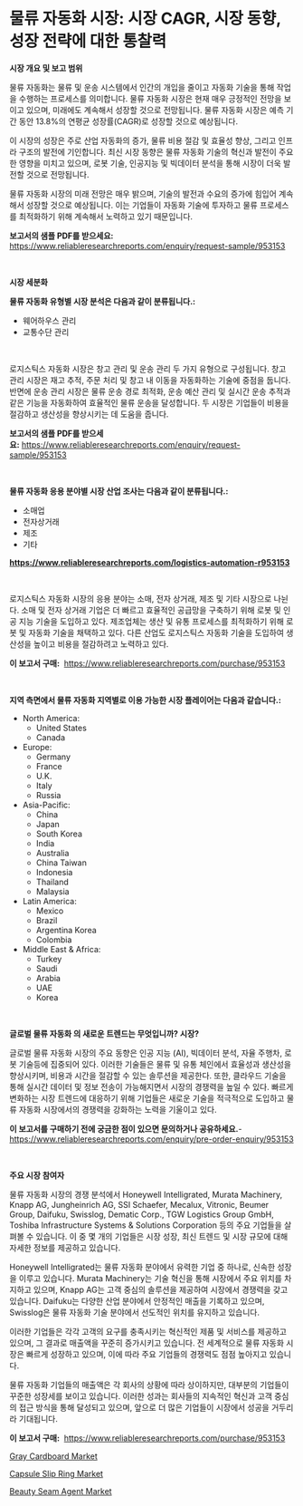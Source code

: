 <p><h1>물류 자동화 시장: 시장 CAGR, 시장 동향, 성장 전략에 대한 통찰력</h1></p><p><strong>시장 개요 및 보고 범위</strong></p>
<p><p>물류 자동화는 물류 및 운송 시스템에서 인간의 개입을 줄이고 자동화 기술을 통해 작업을 수행하는 프로세스를 의미합니다. 물류 자동화 시장은 현재 매우 긍정적인 전망을 보이고 있으며, 미래에도 계속해서 성장할 것으로 전망됩니다. 물류 자동화 시장은 예측 기간 동안 13.8%의 연평균 성장률(CAGR)로 성장할 것으로 예상됩니다. </p><p>이 시장의 성장은 주로 산업 자동화의 증가, 물류 비용 절감 및 효율성 향상, 그리고 인프라 구조의 발전에 기인합니다. 최신 시장 동향은 물류 자동화 기술의 혁신과 발전이 주요한 영향을 미치고 있으며, 로봇 기술, 인공지능 및 빅데이터 분석을 통해 시장이 더욱 발전할 것으로 전망됩니다.</p><p>물류 자동화 시장의 미래 전망은 매우 밝으며, 기술의 발전과 수요의 증가에 힘입어 계속해서 성장할 것으로 예상됩니다. 이는 기업들이 자동화 기술에 투자하고 물류 프로세스를 최적화하기 위해 계속해서 노력하고 있기 때문입니다.</p></p>
<p><strong>보고서의 샘플 PDF를 받으세요:</strong> <a href="https://www.reliableresearchreports.com/enquiry/request-sample/953153">https://www.reliableresearchreports.com/enquiry/request-sample/953153</a></p>
<p>&nbsp;</p>
<p><strong>시장 세분화</strong></p>
<p><strong>물류 자동화 유형별 시장 분석은 다음과 같이 분류됩니다.:</strong></p>
<p><ul><li>웨어하우스 관리</li><li>교통수단 관리</li></ul></p>
<p>&nbsp;</p>
<p><p>로지스틱스 자동화 시장은 창고 관리 및 운송 관리 두 가지 유형으로 구성됩니다. 창고 관리 시장은 재고 추적, 주문 처리 및 창고 내 이동을 자동화하는 기술에 중점을 둡니다. 반면에 운송 관리 시장은 물류 운송 경로 최적화, 운송 예산 관리 및 실시간 운송 추적과 같은 기능을 자동화하여 효율적인 물류 운송을 달성합니다. 두 시장은 기업들이 비용을 절감하고 생산성을 향상시키는 데 도움을 줍니다.</p></p>
<p><strong>보고서의 샘플 PDF를 받으세요:</strong>&nbsp;<a href="https://www.reliableresearchreports.com/enquiry/request-sample/953153">https://www.reliableresearchreports.com/enquiry/request-sample/953153</a></p>
<p>&nbsp;</p>
<p><strong> 물류 자동화 응용 분야별 시장 산업 조사는 다음과 같이 분류됩니다.:</strong></p>
<p><ul><li>소매업</li><li>전자상거래</li><li>제조</li><li>기타</li></ul></p>
<p><strong><a href="https://www.reliableresearchreports.com/logistics-automation-r953153">https://www.reliableresearchreports.com/logistics-automation-r953153</a></strong></p>
<p>&nbsp;</p>
<p><p>로지스틱스 자동화 시장의 응용 분야는 소매, 전자 상거래, 제조 및 기타 시장으로 나뉜다. 소매 및 전자 상거래 기업은 더 빠르고 효율적인 공급망을 구축하기 위해 로봇 및 인공 지능 기술을 도입하고 있다. 제조업체는 생산 및 유통 프로세스를 최적화하기 위해 로봇 및 자동화 기술을 채택하고 있다. 다른 산업도 로지스틱스 자동화 기술을 도입하여 생산성을 높이고 비용을 절감하려고 노력하고 있다.</p></p>
<p><strong>이 보고서 구매:</strong>&nbsp; <a href="https://www.reliableresearchreports.com/purchase/953153">https://www.reliableresearchreports.com/purchase/953153</a></p>
<p>&nbsp;</p>
<p><strong>지역 측면에서 물류 자동화 지역별로 이용 가능한 시장 플레이어는 다음과 같습니다.:</strong></p>
<p><ul>
    <li>
        North America:
        <ul>
            <li>United States</li>
            <li>Canada</li>
        </ul>
    </li>
    <li>
        Europe:
        <ul>
            <li>Germany</li>
            <li>France</li>
            <li>U.K.</li>
            <li>Italy</li>
            <li>Russia</li>
        </ul>
    </li>
    <li>
        Asia-Pacific:
        <ul>
            <li>China</li>
            <li>Japan</li>
            <li>South Korea</li>
            <li>India</li>
            <li>Australia</li>
            <li>China Taiwan</li>
            <li>Indonesia</li>
            <li>Thailand</li>
            <li>Malaysia</li>
        </ul>
    </li>
    <li>
        Latin America:
        <ul>
            <li>Mexico</li>
            <li>Brazil</li>
            <li>Argentina Korea</li>
            <li>Colombia</li>
        </ul>
    </li>
    <li>
        Middle East & Africa:
        <ul>
            <li>Turkey</li>
            <li>Saudi</li>
            <li>Arabia</li>
            <li>UAE</li>
            <li>Korea</li>
        </ul>
    </li>
    </ul></p>
<p>&nbsp;</p>
<p><strong>글로벌 물류 자동화 의 새로운 트렌드는 무엇입니까? 시장?</strong></p>
<p><p>글로벌 물류 자동화 시장의 주요 동향은 인공 지능 (AI), 빅데이터 분석, 자율 주행차, 로봇 기술등에 집중되어 있다. 이러한 기술들은 물류 및 유통 체인에서 효율성과 생산성을 향상시키며, 비용과 시간을 절감할 수 있는 솔루션을 제공한다. 또한, 클라우드 기술을 통해 실시간 데이터 및 정보 전송이 가능해지면서 시장의 경쟁력을 높일 수 있다. 빠르게 변화하는 시장 트렌드에 대응하기 위해 기업들은 새로운 기술을 적극적으로 도입하고 물류 자동화 시장에서의 경쟁력을 강화하는 노력을 기울이고 있다.</p></p>
<p><strong>이 보고서를 구매하기 전에 궁금한 점이 있으면 문의하거나 공유하세요.</strong>- <a href="https://www.reliableresearchreports.com/enquiry/pre-order-enquiry/953153">https://www.reliableresearchreports.com/enquiry/pre-order-enquiry/953153</a></p>
<p>&nbsp;</p>
<p><strong>주요 시장 참여자</strong></p>
<p><p>물류 자동화 시장의 경쟁 분석에서 Honeywell Intelligrated, Murata Machinery, Knapp AG, Jungheinrich AG, SSI Schaefer, Mecalux, Vitronic, Beumer Group, Daifuku, Swisslog, Dematic Corp., TGW Logistics Group GmbH, Toshiba Infrastructure Systems & Solutions Corporation 등의 주요 기업들을 살펴볼 수 있습니다. 이 중 몇 개의 기업들은 시장 성장, 최신 트렌드 및 시장 규모에 대해 자세한 정보를 제공하고 있습니다.</p><p>Honeywell Intelligrated는 물류 자동화 분야에서 유력한 기업 중 하나로, 신속한 성장을 이루고 있습니다. Murata Machinery는 기술 혁신을 통해 시장에서 주요 위치를 차지하고 있으며, Knapp AG는 고객 중심의 솔루션을 제공하여 시장에서 경쟁력을 갖고 있습니다. Daifuku는 다양한 산업 분야에서 안정적인 매출을 기록하고 있으며, Swisslog은 물류 자동화 기술 분야에서 선도적인 위치를 유지하고 있습니다.</p><p>이러한 기업들은 각각 고객의 요구를 충족시키는 혁신적인 제품 및 서비스를 제공하고 있으며, 그 결과로 매출액을 꾸준히 증가시키고 있습니다. 전 세계적으로 물류 자동화 시장은 빠르게 성장하고 있으며, 이에 따라 주요 기업들의 경쟁력도 점점 높아지고 있습니다.</p><p>물류 자동화 기업들의 매출액은 각 회사의 상황에 따라 상이하지만, 대부분의 기업들이 꾸준한 성장세를 보이고 있습니다. 이러한 성과는 회사들의 지속적인 혁신과 고객 중심의 접근 방식을 통해 달성되고 있으며, 앞으로 더 많은 기업들이 시장에서 성공을 거두리라 기대됩니다.</p></p>
<p><strong>이 보고서 구매:</strong>&nbsp;&nbsp;<a href="https://www.reliableresearchreports.com/purchase/953153">https://www.reliableresearchreports.com/purchase/953153</a></p>
<p><p><a href="https://summer-dogwood-3e9.notion.site/Gray-Cardboard-Market-Size-Reflecting-a-Forecast-Till-2031-Market-By-Type-By-Application-and-By-Ge-b1ed1c38510c40d1a4978de7b68349d7">Gray Cardboard Market</a></p><p><a href="https://view.publitas.com/reportprime-1/capsule-slip-ring-market-size-share-trends-analysis-report-by-material-by-type-by-end-user-by-region-and-segment-forecasts-2024-2031/">Capsule Slip Ring Market</a></p><p><a href="https://forested-sushi-9b0.notion.site/Beauty-Seam-Agent-Market-Research-Report-Unlocks-Analysis-on-the-Market-Financial-Status-Market-Siz-9114e1e59f994f9e98c0fbabdcf60551">Beauty Seam Agent Market</a></p></p>
